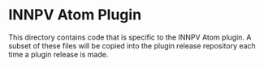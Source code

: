 INNPV Atom Plugin
=================
This directory contains code that is specific to the INNPV Atom plugin. A
subset of these files will be copied into the plugin release repository each
time a plugin release is made.
